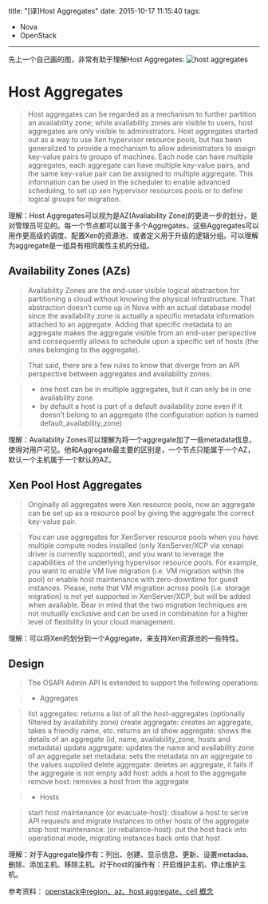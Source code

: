 title: "[译]Host Aggregates"
date: 2015-10-17 11:15:40
tags:
  - Nova
  - OpenStack
---

先上一个自己画的图，非常有助于理解Host Aggregates:
![host aggregates](https://cloud.githubusercontent.com/assets/1736354/10556767/3a9f3156-74c0-11e5-94f2-1b8befff9aff.png)

<!--more-->

# Host Aggregates
> Host aggregates can be regarded as a mechanism to further partition an availability zone; while availability zones are visible to users, host aggregates are only visible to administrators. Host aggregates started out as a way to use Xen hypervisor resource pools, but has been generalized to provide a mechanism to allow administrators to assign key-value pairs to groups of machines. Each node can have multiple aggregates, each aggregate can have multiple key-value pairs, and the same key-value pair can be assigned to multiple aggregate. This information can be used in the scheduler to enable advanced scheduling, to set up xen hypervisor resources pools or to define logical groups for migration.

理解：Host Aggregates可以视为是AZ(Avaliability Zone)的更进一步的划分，是对管理员可见的。每一个节点都可以属于多个Aggregates，这些Aggregates可以用作更高级的调度、配置Xen的资源池、或者定义用于升级的逻辑分组。可以理解为aggregate是一组具有相同属性主机的分组。

## Availability Zones (AZs)
> Availability Zones are the end-user visible logical abstraction for partitioning a cloud without knowing the physical infrastructure. That abstraction doesn’t come up in Nova with an actual database model since the availability zone is actually a specific metadata information attached to an aggregate. Adding that specific metadata to an aggregate makes the aggregate visible from an end-user perspective and consequently allows to schedule upon a specific set of hosts (the ones belonging to the aggregate).

> That said, there are a few rules to know that diverge from an API perspective between aggregates and availability zones:

> * one host can be in multiple aggregates, but it can only be in one availability zone
> * by default a host is part of a default availability zone even if it doesn’t belong to an aggregate (the configuration option is named default_availability_zone)

理解：Availability Zones可以理解为将一个aggregate加了一些metadata信息，使得对用户可见。他和Aggregate最主要的区别是，一个节点只能属于一个AZ，默认一个主机属于一个默认的AZ。

## Xen Pool Host Aggregates
> Originally all aggregates were Xen resource pools, now an aggregate can be set up as a resource pool by giving the aggregate the correct key-value pair.

> You can use aggregates for XenServer resource pools when you have multiple compute nodes installed (only XenServer/XCP via xenapi driver is currently supported), and you want to leverage the capabilities of the underlying hypervisor resource pools. For example, you want to enable VM live migration (i.e. VM migration within the pool) or enable host maintenance with zero-downtime for guest instances. Please, note that VM migration across pools (i.e. storage migration) is not yet supported in XenServer/XCP, but will be added when available. Bear in mind that the two migration techniques are not mutually exclusive and can be used in combination for a higher level of flexibility in your cloud management.

理解：可以将Xen的划分到一个Aggregate，来支持Xen资源池的一些特性。

## Design
> The OSAPI Admin API is extended to support the following operations:

> * Aggregates

> list aggregates: returns a list of all the host-aggregates (optionally filtered by availability zone)
create aggregate: creates an aggregate, takes a friendly name, etc. returns an id
show aggregate: shows the details of an aggregate (id, name, availability_zone, hosts and metadata)
update aggregate: updates the name and availability zone of an aggregate
set metadata: sets the metadata on an aggregate to the values supplied
delete aggregate: deletes an aggregate, it fails if the aggregate is not empty
add host: adds a host to the aggregate
remove host: removes a host from the aggregate

> * Hosts

> start host maintenance (or evacuate-host): disallow a host to serve API requests and migrate instances to other hosts of the aggregate
stop host maintenance: (or rebalance-host): put the host back into operational mode, migrating instances back onto that host

理解：对于Aggregate操作有：列出、创建、显示信息、更新、设置metadaa、删除、添加主机、移除主机。对于host的操作有：开启维护主机、停止维护主机。

参考资料：
[openstack中region、az、host aggregate、cell 概念](http://www.cnblogs.com/xingyun/p/4703325.html)